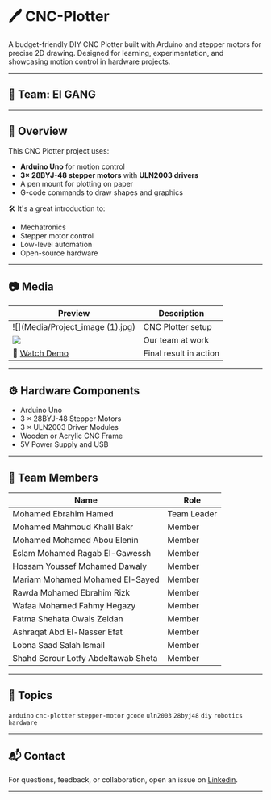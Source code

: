 # 🖊️ CNC-Plotter

A budget-friendly DIY CNC Plotter built with Arduino and stepper motors for precise 2D drawing. Designed for learning, experimentation, and showcasing motion control in hardware projects.

---

## 🧿 Team: El GANG

---

## 📌 Overview

This CNC Plotter project uses:
- **Arduino Uno** for motion control
- **3× 28BYJ-48 stepper motors** with **ULN2003 drivers**
- A pen mount for plotting on paper
- G-code commands to draw shapes and graphics

🛠️ It's a great introduction to:
- Mechatronics
- Stepper motor control
- Low-level automation
- Open-source hardware

---

## 📷 Media

| Preview | Description |
|--------|-------------|
| ![](Media/Project_image (1).jpg) | CNC Plotter setup |
| ![](Media/Team_picture%20(1).jpg) | Our team at work |
| 🎥 [Watch Demo](Media/Result_Video.mp4) | Final result in action |

---

## ⚙️ Hardware Components

- Arduino Uno
- 3 × 28BYJ-48 Stepper Motors
- 3 × ULN2003 Driver Modules
- Wooden or Acrylic CNC Frame
- 5V Power Supply and USB


---

## 👥 Team Members

| Name                                 | Role        |
|--------------------------------------|-------------|
| Mohamed Ebrahim Hamed                | Team Leader |
| Mohamed Mahmoud Khalil Bakr         | Member      |
| Mohamed Mohamed Abou Elenin         | Member      |
| Eslam Mohamed Ragab El-Gawessh       | Member      |
| Hossam Youssef Mohamed Dawaly       | Member      |
| Mariam Mohamed Mohamed El-Sayed     | Member      |
| Rawda Mohamed Ebrahim Rizk          | Member      |
| Wafaa Mohamed Fahmy Hegazy          | Member      |
| Fatma Shehata Owais Zeidan          | Member      |
| Ashraqat Abd El-Nasser Efat           | Member      |
| Lobna Saad Salah Ismail             | Member      |
| Shahd Sorour Lotfy Abdeltawab Sheta | Member      |

---

## 🧵 Topics

`arduino` `cnc-plotter` `stepper-motor` `gcode` `uln2003` `28byj48` `diy` `robotics` `hardware`

---

## 📬 Contact

For questions, feedback, or collaboration, open an issue on [Linkedin](www.linkedin.com/in/mohamed-ebrahim-hamed).

---

